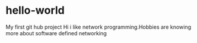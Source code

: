 # hello-world
My first git hub project
Hi i like network programming.Hobbies are knowing more about software defined networking
